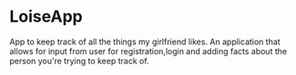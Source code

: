 # LoiseApp
App to keep track of all the things my girlfriend likes.
An application that allows for input from user for registration,login and adding facts about the person you're trying to keep track of. 
